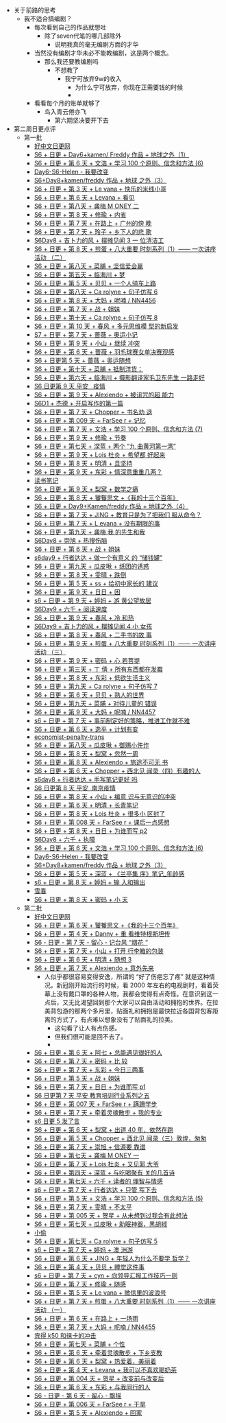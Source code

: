 - 关于前路的思考
    - 我不适合搞编剧？
        - 每次看到自己的作品就想吐
            - 除了seven代笔的哪几部除外
                - 说明我真的毫无编剧方面的才华
        - 当然没有编剧才华未必不能教编剧，这是两个概念。
            - 那么我还要教编剧吗
                - 不想教了
                    - 我宁可放弃9w的收入
                        - 为什么宁可放弃，你现在正需要钱的时候
                        - 
        - 看看每个月的账单就够了
            - 鸟入青云倦亦飞
                - 第六期坚决要开下去
- 第二周日更点评
    - 第一批
        - [好中文日更网](https://haozhongwen.net/page/113)
        - [S6 + 日更 + Day6+kamen/ Freddy 作品 + 地球之外（1）](https://haozhongwen.net/post/coursework/2021-07/2021-07-31-22-16-46)
        - [S6 + 日更 + 第 6 天 + 文浩 + 学习 100 个原则、信念和方法 (6)](https://haozhongwen.net/post/coursework/2021-07/2021-07-31-22-59-20)
        - [Day6-S6-Helen - 我要改变](https://haozhongwen.net/post/coursework/2021-07/2021-07-31-22-54-26)
        - [S6+Day8+kamen/freddy 作品 + 地球 之外（3）](https://haozhongwen.net/post/coursework/2021-07/2021-07-31-22-35-25)
        - [S6 + 日更 + 第 3 天 + Le vana + 快乐的米线小哥](https://haozhongwen.net/post/coursework/2021-07/2021-07-31-22-33-55)
        - [S6 + 日更 + 第 6 天 + Levana + 看见](https://haozhongwen.net/post/coursework/2021-07/2021-07-31-22-15-32)
        - [S6 + 日更 + 第八天 + 龚梅 M ONEY 二](https://haozhongwen.net/post/coursework/2021-07/2021-07-31-21-21-18)
        - [S6 + 日更 + 第 8 天 + 修瑜 + 内省](https://haozhongwen.net/post/coursework/2021-07/2021-07-31-22-35-31)
        - [S6 + 日更 + 第 7 天 + 在路上 + 广州的傍 晚](https://haozhongwen.net/post/coursework/2021-07/2021-07-31-18-24-19)
        - [S6 + 日更 + 第 7 天 + 玲子 + 乡下人的悲 歌](https://haozhongwen.net/post/coursework/2021-07/2021-07-31-16-55-15)
        - [S6Day8 + 吉卜力的风 + 摆摊见闻 3 一 位清洁工](https://haozhongwen.net/post/coursework/2021-07/2021-07-31-16-34-46)
        - [S6 + 日更 + 第 8 天 + 煎蛋 + 八大重要 时刻系列（1）—— 一次讲座活动 （二）](https://haozhongwen.net/post/coursework/2021-07/2021-07-31-15-32-24)
        - [S6 + 日更 + 第八天 + 菜脯 + 坚信爱会赢](https://haozhongwen.net/post/coursework/2021-07/2021-07-31-12-55-27)
        - [S6 + 日更 + 第五天 + 临海川 + 梦](https://haozhongwen.net/post/coursework/2021-07/2021-07-31-11-10-05)
        - [S6 + 日更 + 第 5 天 + 贝贝 + 一个人骑车上路](https://haozhongwen.net/post/coursework/2021-07/2021-07-31-09-56-09)
        - [S6 + 日更 + 第八天 + Ca rolyne + 句子仿写 6](https://haozhongwen.net/post/coursework/2021-07/2021-07-31-09-29-25)
        - [S6 + 日更 + 第 8 天 + 大妈 + 呢喃 / NN4456](https://haozhongwen.net/post/coursework/2021-07/2021-07-31-08-20-13)
        - [S6 + 日更 + 第 7 天 + 战 + 姐妹](https://haozhongwen.net/post/coursework/2021-08/2021-08-02-14-27-47)
        - [S6 + 日更 + 第十天 + Ca rolyne + 句子仿写 8](https://haozhongwen.net/post/coursework/2021-08/2021-08-02-13-27-21)
        - [S6 + 日更 + 第 10 天 + 春风 + 多元思维模 型的新启发](https://haozhongwen.net/post/coursework/2021-08/2021-08-02-06-15-40)
        - [S7 + 日更 + 第 7 天 + 蔷薇 + 奥运小记](https://haozhongwen.net/post/coursework/2021-08/2021-08-02-01-02-20)
        - [S6 + 日更 + 第 9 天 + 小山 + 继续 冲突](https://haozhongwen.net/post/coursework/2021-08/2021-08-02-01-00-12)
        - [S6 + 日更 + 第 6 天 + 蔷薇 + 羽毛球赛女单决赛观感](https://haozhongwen.net/post/coursework/2021-08/2021-08-02-00-53-50)
        - [S6 + 日更第 5 天 + 蔷薇 + 奥运随想](https://haozhongwen.net/post/coursework/2021-08/2021-08-02-00-37-30)
        - [S6 + 日更 + 第十天 + 菜脯 + 抵制洋货；](https://haozhongwen.net/post/coursework/2021-08/2021-08-02-00-07-45)
        - [S6 + 日更 + 第六天 + 临海川 + 摄影翻译家毛卫东先生 一路走好](https://haozhongwen.net/post/coursework/2021-08/2021-08-02-00-06-11)
        - [S6 日更第 9 天 平安   疫情](https://haozhongwen.net/post/coursework/2021-08/2021-08-02-00-02-39)
        - [S6 + 日更 + 第 9 天 + Alexiendo + 被诅咒的超 能力](https://haozhongwen.net/post/coursework/2021-08/2021-08-01-23-59-03)
        - [S6D1 + 杰德 + 开启写作的第一篇](https://haozhongwen.net/post/coursework/2021-08/2021-08-01-23-59-06)
        - [S6 + 日更 + 第 7 天 + Chopper + 书名劝 退](https://haozhongwen.net/post/coursework/2021-08/2021-08-01-23-49-47)
        - [S6 + 日更 + 第 009 天 + FarSee r + 记忆](https://haozhongwen.net/post/coursework/2021-08/2021-08-01-23-36-03)
        - [S6 + 日更 + 第 7 天 + 文浩 + 学习 100 个原则、信念和方法 (7)](https://haozhongwen.net/post/coursework/2021-08/2021-08-01-23-32-50)
        - [S6 + 日更 + 第 9 天 + 修瑜 + 节奏](https://haozhongwen.net/post/coursework/2021-08/2021-08-01-23-25-18)
        - [S6 + 日更 + 第七天 + 深蓝 + 两个 “九 曲黄河第一湾”](https://haozhongwen.net/post/coursework/2021-08/2021-08-01-23-21-42)
        - [S6 + 日更 + 第 9 天 + Lois 杜炎 + 希望都 好起来](https://haozhongwen.net/post/coursework/2021-08/2021-08-01-23-10-44)
        - [S6 + 日更 + 第 8 天 + 明清 + 且坚持](https://haozhongwen.net/post/coursework/2021-08/2021-08-01-23-07-38)
        - [S6 + 日更 + 第 9 天 + 东彩 + 情深意重重几两？](https://haozhongwen.net/post/coursework/2021-08/2021-08-01-23-06-51)
        - [读书笔记](https://haozhongwen.net/post/coursework/2021-08/2021-08-01-23-01-46)
        - [S6 + 日更 + 第 9 天 + 梨窝 + 数学之痛](https://haozhongwen.net/post/coursework/2021-08/2021-08-01-22-59-34)
        - [S6 + 日更 + 第 8 天 + 饕餮思文 +《我的十三个百年》](https://haozhongwen.net/post/coursework/2021-08/2021-08-01-22-57-14)
        - [S6 + 日更 + Day9+Kamen/freddy 作品 + 地球之外（4）](https://haozhongwen.net/post/coursework/2021-08/2021-08-01-22-57-31)
        - [S6 + 日更 + 第 7 天 + JING + 教育只是为了把我们 服从命令？](https://haozhongwen.net/post/coursework/2021-08/2021-08-01-22-56-44)
        - [S6 + 日更 + 第 7 天 + L evana + 没有期限的事](https://haozhongwen.net/post/coursework/2021-08/2021-08-01-22-42-55)
        - [S6 + 日更 + 第九天 + 龚梅 我 的先生和我](https://haozhongwen.net/post/coursework/2021-08/2021-08-01-22-37-41)
        - [S6Day8 + 崇旭 + 热搜伤脑](https://haozhongwen.net/post/coursework/2021-08/2021-08-01-22-27-41)
        - [S6 + 日更 + 第 6 天 + 战 + 姐妹](https://haozhongwen.net/post/coursework/2021-08/2021-08-01-22-26-31)
        - [s6day9 + 行者达达 + 做一个有意义 的 “储钱罐”](https://haozhongwen.net/post/coursework/2021-08/2021-08-01-22-25-13)
        - [S6 + 日更 + 第九天 + 瓜皮啾 + 纸团的诱惑](https://haozhongwen.net/post/coursework/2021-08/2021-08-01-22-09-53)
        - [S6 + 日更 + 第 8 天 + 雯晴 + 跌倒](https://haozhongwen.net/post/coursework/2021-08/2021-08-01-21-29-33)
        - [S6 + 日更 + 第 5 天 + ss + 给初中家长的 建议](https://haozhongwen.net/post/coursework/2021-08/2021-08-01-20-58-21)
        - [S6 + 日更 + 第 9 天 + 日日 + 困](https://haozhongwen.net/post/coursework/2021-08/2021-08-01-21-23-05)
        - [s6 + 日更 + 第 9 天 + 婷妈 + 游 黄公望故居](https://haozhongwen.net/post/coursework/2021-08/2021-08-01-19-04-03)
        - [S6Day9 + 六千 + 阅读速度](https://haozhongwen.net/post/coursework/2021-08/2021-08-01-17-51-16)
        - [S6 + 日更 + 第 9 天 + 春风 + 冷 和热](https://haozhongwen.net/post/coursework/2021-08/2021-08-01-17-41-33)
        - [S6Day9 + 吉卜力的风 + 摆摊见闻 4 小 女孩](https://haozhongwen.net/post/coursework/2021-08/2021-08-01-17-09-01)
        - [S6 + 日更 + 第 8 天 + 春风 + 二手书的故 事](https://haozhongwen.net/post/coursework/2021-08/2021-08-01-17-14-54)
        - [S6 + 日更 + 第 9 天 + 煎蛋 + 八大重要 时刻系列（1）—— 一次讲座活动 （三）](https://haozhongwen.net/post/coursework/2021-08/2021-08-01-16-18-42)
        - [S6 + 日更 + 第 9 天 + 密码 + 心 若菩提](https://haozhongwen.net/post/coursework/2021-08/2021-08-01-16-08-35)
        - [S6 + 日更 + 第三天 + 丁 倩 + 所有东西都在发霉](https://haozhongwen.net/post/coursework/2021-08/2021-08-01-16-04-17)
        - [S6 + 日更 + 第 8 天 + 东彩 + 低欲生活主义](https://haozhongwen.net/post/coursework/2021-08/2021-08-01-15-49-20)
        - [S6 + 日更 + 第九天 + Ca rolyne + 句子仿写 7](https://haozhongwen.net/post/coursework/2021-08/2021-08-01-14-46-27)
        - [S6 + 日更 + 第 6 天 + 贝贝 + 熟人的世界](https://haozhongwen.net/post/coursework/2021-08/2021-08-01-11-59-24)
        - [S6 + 日更 + 第九天 + 菜脯 + 对待儿童的 错误](https://haozhongwen.net/post/coursework/2021-08/2021-08-01-10-47-08)
        - [S6 + 日更 + 第 9 天 + 大妈 + 呢喃 / NN4457](https://haozhongwen.net/post/coursework/2021-08/2021-08-01-09-52-02)
        - [s6 + 日更 + 第 7 天 + 事前制定好的策略，推进工作就不难](https://haozhongwen.net/post/coursework/2021-08/2021-08-01-09-47-11)
        - [S6 + 日更 + 第 6 天 + 逸平 + 计划有变](https://haozhongwen.net/post/coursework/2021-08/2021-08-01-06-57-31)
        - [economist-penalty-trans](https://haozhongwen.net/post/coursework/2021-08/economist-penalty-trans)
        - [S6 + 日更 + 第八天 + 瓜皮啾 + 御赐小仵作](https://haozhongwen.net/post/coursework/2021-08/2021-08-01-01-25-01)
        - [S6 + 日更 + 第 8 天 + 梨窝 + 忽然一周](https://haozhongwen.net/post/coursework/2021-08/2021-08-01-01-01-36)
        - [S6 + 日更 + 第 8 天 + Alexiendo + 旅途不可无 书](https://haozhongwen.net/post/coursework/2021-08/2021-08-01-00-50-37)
        - [S6 + 日更 + 第 6 天 + Chopper + 西北见 闻录（四）有趣的人](https://haozhongwen.net/post/coursework/2021-08/2021-08-01-00-04-38)
        - [s6day8 + 行者达达 + 手写笔记更好 吗](https://haozhongwen.net/post/coursework/2021-08/2021-08-01-00-00-14)
        - [S6 日更第 8 天 平安  南京疫情](https://haozhongwen.net/post/coursework/2021-07/2021-07-31-23-59-35)
        - [S6 + 日更 + 第 8 天 + 小山 + 编意 识与无意识的冲突](https://haozhongwen.net/post/coursework/2021-07/2021-07-31-23-58-34)
        - [S6 + 日更 + 第 6 天 + 明清 + 长青笔记](https://haozhongwen.net/post/coursework/2021-07/2021-07-31-23-43-34)
        - [S6 + 日更 + 第 8 天 + Lois 杜炎 + 很多小 区封了](https://haozhongwen.net/post/coursework/2021-07/2021-07-31-23-44-58)
        - [S6 + 日更 + 第 008 天 + FarSee r + 课后一点感想](https://haozhongwen.net/post/coursework/2021-07/2021-07-31-23-33-22)
        - [S6 + 日更 + 第 8 天 + 日日 + 为谁而写 p2](https://haozhongwen.net/post/coursework/2021-07/2021-07-31-23-26-51)
        - [S6Day8 + 六千 + 执障](https://haozhongwen.net/post/coursework/2021-07/2021-07-31-23-18-22)
        - [S6 + 日更 + 第 6 天 + 文浩 + 学习 100 个原则、信念和方法 (6)](https://haozhongwen.net/post/coursework/2021-07/2021-07-31-22-58-53)
        - [Day6-S6-Helen - 我要改变](https://haozhongwen.net/post/coursework/2021-07/2021-07-31-22-54-26)
        - [S6+Day8+kamen/freddy 作品 + 地球 之外（3）](https://haozhongwen.net/post/coursework/2021-07/2021-07-31-22-35-25)
        - [S6 + 日更 + 第 5 天 + 深蓝 + 《兰亭集 序》笔记_年龄感](https://haozhongwen.net/post/coursework/2021-07/2021-07-31-22-32-53)
        - [s6 + 日更 + 第 8 天 + 婷妈 + 输 入和输出](https://haozhongwen.net/post/coursework/2021-07/2021-07-31-22-28-02)
        - [雪春](https://haozhongwen.net/post/coursework/2021-07/2021-07-31-22-25-04)
        - [S6 + 日更 + 第 8 天 + 密码 + 小 天](https://haozhongwen.net/post/coursework/2021-07/2021-07-31-22-19-17)
    - 第二批
        - [好中文日更网](https://haozhongwen.net/page/182)
        - [S6 + 日更 + 第 6 天 + 饕餮思文 +《我的十三个百年》](https://haozhongwen.net/post/coursework/2021-07/2021-07-31-01-22-56)
        - [S6 + 日更 + 第 4 天 + Danny + 重 看维特根斯坦传](https://haozhongwen.net/post/coursework/2021-07/2021-07-31-01-16-10)
        - [S6 - 日更 - 第 7 天 - 留心 - 记台风 “烟花 “](https://haozhongwen.net/post/coursework/2021-07/2021-07-31-00-55-54)
        - [S6 + 日更 + 第 7 天 + 小山 + 打开 行李箱的包装](https://haozhongwen.net/post/coursework/2021-07/2021-07-31-00-43-55)
        - [S6 + 日更 + 第 6 天 + 明清 + 随想 3](https://haozhongwen.net/post/coursework/2021-07/2021-07-31-00-23-03)
        - [S6 + 日更 + 第 7 天 + Alexiendo + 意外先来](https://haozhongwen.net/post/coursework/2021-07/2021-07-31-00-21-21)
            - 人似乎都很容易变得安逸，所谓的 “好了伤疤忘了疼” 就是这种情况。新冠刚开始流行的时候，看 2000 年左右的电视剧时，看着荧幕上没有戴口罩的各种人物，我都会觉得有点奇怪。在意识到这一点后，又无比渴望回到那个大家可以自由活动和拥抱的世界。在拉美背包游的那两个多月里，贴面礼和拥抱是最快拉近各国背包客距离的方式了，有点难以想象没有了贴面礼的拉美。
                - 这句看了让人有点伤感。
                - 但我们很可能是回不去了。
                - 
        - [S6 + 日更 + 第 6 天 + 阿七 + 总能遇见很好的人](https://haozhongwen.net/post/coursework/2021-07/2021-07-31-00-08-01)
        - [S6 + 日更 + 第 7 天 + 密码 + 比 较](https://haozhongwen.net/post/coursework/2021-07/2021-07-31-00-06-02)
        - [S6 + 日更 + 第 7 天 + 东彩 + 今日三两事](https://haozhongwen.net/post/coursework/2021-07/2021-07-31-00-02-18)
        - [S6 + 日更 + 第 5 天 + 战 + 姐妹](https://haozhongwen.net/post/coursework/2021-07/2021-07-31-00-01-11)
        - [S6 + 日更 + 第 7 天 + 日日 + 为谁而写 p1](https://haozhongwen.net/post/coursework/2021-07/2021-07-31-00-01-33)
        - [S6 日更第 7 天 平安 教育培训行业系列之五](https://haozhongwen.net/post/coursework/2021-07/2021-07-30-23-57-42)
        - [S6 + 日更 + 第 007 天 + FarSee r + 蹒跚学步](https://haozhongwen.net/post/coursework/2021-07/2021-07-30-23-51-49)
        - [S6 + 日更 + 第 7 天 + 牵着灵魂散步 + 我的专业](https://haozhongwen.net/post/coursework/2021-07/2021-07-30-23-47-32)
        - [s6 日更 5 发了言](https://haozhongwen.net/post/coursework/2021-07/2021-07-30-23-44-50)
        - [S6 + 日更 + 第 6 天 + 梨窝 + 出道 40 年，依然在跑](https://haozhongwen.net/post/coursework/2021-07/2021-07-30-23-37-33)
        - [S6 + 日更 + 第 5 天 + Chopper + 西北见 闻录（三）敦煌，匆匆](https://haozhongwen.net/post/coursework/2021-07/2021-07-30-23-29-58)
        - [S6 + 日更 + 第 7 天 + 崇旭 + 信源要 靠谱](https://haozhongwen.net/post/coursework/2021-07/2021-07-30-23-27-59)
        - [S6 + 日更 + 第七天 + 龚梅 M ONEY 一](https://haozhongwen.net/post/coursework/2021-07/2021-07-30-23-23-15)
        - [S6 + 日更 + 第 7 天 + Lois 杜炎 + 又见郭 大爷](https://haozhongwen.net/post/coursework/2021-07/2021-07-30-23-21-24)
        - [S6 + 日更 + 第四天 + 深蓝 + 与吃喝聚有 关的几首诗](https://haozhongwen.net/post/coursework/2021-07/2021-07-30-23-09-31)
        - [S6 + 日更 + 第七天 + 六千 + 读者的 理智与情感](https://haozhongwen.net/post/coursework/2021-07/2021-07-30-23-03-27)
        - [s6 + 日更 + 第 7 天 + 行者达达 + 只管 写下去](https://haozhongwen.net/post/coursework/2021-07/2021-07-30-22-15-18)
        - [S6 + 日更 + 第 5 天 + 文浩 + 学习 100 个原则、信念和方法 (5)](https://haozhongwen.net/post/coursework/2021-07/2021-07-30-22-10-14)
        - [S6 + 日更 + 第 7 天 + 雯晴 + 不太平](https://haozhongwen.net/post/coursework/2021-07/2021-07-30-21-26-37)
        - [S6 + 日更 + 第 005 天 + 贺星 + 从未想到过我会有此想法](https://haozhongwen.net/post/coursework/2021-07/2021-07-30-20-45-19)
        - [S6 + 日更 + 第七天 + 瓜皮啾 + 助眠神器，黑胡椒](https://haozhongwen.net/post/coursework/2021-07/2021-07-30-19-26-47)
        - [小偷](https://haozhongwen.net/post/coursework/2021-07/2021-07-30-19-10-49)
        - [S6 + 日更 + 第七天 + Ca rolyne + 句子仿写 5](https://haozhongwen.net/post/coursework/2021-07/2021-07-30-19-07-36)
        - [s6 + 日更 + 第 7 天 + 婷妈 + 澳 洲游](https://haozhongwen.net/post/coursework/2021-07/2021-07-30-19-05-38)
        - [S6 + 日更 + 第 6 天 + JING + 年轻人为什么不要学 哲学？](https://haozhongwen.net/post/coursework/2021-07/2021-07-30-19-03-49)
        - [S6 + 日更 + 第 4 天 + 贝贝 + 睡觉这件事](https://haozhongwen.net/post/coursework/2021-07/2021-07-30-15-32-40)
        - [s6 + 日更 + 第 7 天 + cyn + 向领导汇报工作技巧一则](https://haozhongwen.net/post/coursework/2021-07/2021-07-30-15-23-08)
        - [S6 + 日更 + 第 7 天 + 修瑜 + 随感](https://haozhongwen.net/post/coursework/2021-07/2021-07-30-14-40-15)
        - [S6 + 日更 + 第 5 天 + Le vana + 微信里的波浪号](https://haozhongwen.net/post/coursework/2021-07/2021-07-30-11-32-21)
        - [S6 + 日更 + 第 7 天 + 煎蛋 + 八大重要 时刻系列（1）—— 一次讲座活动 （一）](https://haozhongwen.net/post/coursework/2021-07/2021-07-30-11-26-34)
        - [S6 + 日更 + 第 6 天 + 在路上 + 一场雨](https://haozhongwen.net/post/coursework/2021-07/2021-07-30-10-02-02)
        - [S6 + 日更 + 第 7 天 + 大妈 + 呢喃 / NN4455](https://haozhongwen.net/post/coursework/2021-07/2021-07-30-09-05-28)
        - [宾得 k50 和徕卡的冲击](https://haozhongwen.net/post/coursework/2021-07/2021-07-30-06-41-55)
        - [S6 + 日更 + 第七天 + 菜脯 + 个性](https://haozhongwen.net/post/coursework/2021-07/2021-07-30-02-12-52)
        - [S6 + 日更 + 第 6 天 + 牵着灵魂散步 + 下乡支教](https://haozhongwen.net/post/coursework/2021-07/2021-07-30-02-02-42)
        - [S6 + 日更 + 第 6 天 + 梨窝 + 热爱着，美丽着](https://haozhongwen.net/post/coursework/2021-07/2021-07-30-01-15-50)
        - [S6 + 日更 + 第 4 天 + Levana + 我可以不喜欢喝奶茶](https://haozhongwen.net/post/coursework/2021-07/2021-07-30-00-46-17)
        - [S6 + 日更 + 第 004 天 + 贺星 + 改变前与改变后](https://haozhongwen.net/post/coursework/2021-07/2021-07-30-00-44-10)
        - [S6 + 日更 + 第 6 天 + 东彩 + 与我同行的人](https://haozhongwen.net/post/coursework/2021-07/2021-07-30-00-10-47)
        - [S6 - 日更 - 第 6 天 - 留心 - 飘摇](https://haozhongwen.net/post/coursework/2021-07/2021-07-30-00-10-57)
        - [S6 + 日更 + 第 006 天 + FarSee r + 干旱](https://haozhongwen.net/post/coursework/2021-07/2021-07-29-23-47-09)
        - [S6 + 日更 + 第 5 天 + Alexiendo + 回家](https://haozhongwen.net/post/coursework/2021-07/2021-07-29-23-44-50)
